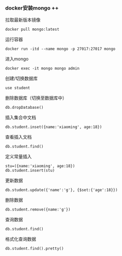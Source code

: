 ### docker安装mongo ++ 

拉取最新版本镜像

```shell
docker pull mongo:latest
```

运行容器

```shell
docker run -itd --name mongo -p 27017:27017 mongo
```

进入mongo

```shell
docker exec -it mongo mongo admin
```

创建/切换数据库

```shell
use student
```

删除数据库（切换至数据库中）

```shell
db.dropDatabase()
```

插入集合中文档

```shell
db.student.inset({name:'xiaoming', age:18})
```

查看插入文档

```shell
db.student.find()
```

定义常量插入

```shell
stu=({name:'xiaoming', age:18})
db.student.insert(stu)
```

更新数据

```shell
db.student.update({'name':'g'}, {$set:{'age':18}})
```

删除数据

```shell
db.student.remove({name:'g'})
```

查询数据

```shell
db.student.find()
```

格式化查询数据

```shell
db.student.find().pretty()
```

